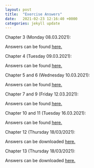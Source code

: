 ```yaml
---
layout: post
title:  "Exercise Answers"
date:   2021-02-23 12:16:40 +0000
categories: jekyll update
---
```

Chapter 3 (Monday 08.03.2021):

Answers can be found [here.](/documents/Chapter_3_exercise_answers.pdf)

Chapter 4 (Tuesday 09.03.2021):

Answers can be found [here.](/documents/Chapter_4_exercise_answers.pdf)

Chapter 5 and 6 (Wednesday 10.03.2021):

Answers can be found [here.](/documents/Chapter_5_6_exercise_answers.pdf)

Chapter 7 and 9 (Friday 12.03.2021):

Answers can be found [here.](/documents/Chapter_7_9_exercise_answers.pdf)

Chapter 10 and 11 (Tuesday 16.03.2021):

Answers can be found [here.](/documents/Chapter_10_11_exercise_answers.pdf)

Chapter 12 (Thursday 18/03/2021):

Answers can be downloaded [here.](/documents/Chapter_12_answers.zip)

Chapter 13 (Thursday 18/03/2021):

Answers can be downloaded [here.](/documents/Chapter_13_answers.zip)